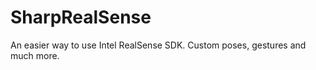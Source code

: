 SharpRealSense
==============

An easier way to use Intel RealSense SDK. Custom poses, gestures and much more.
